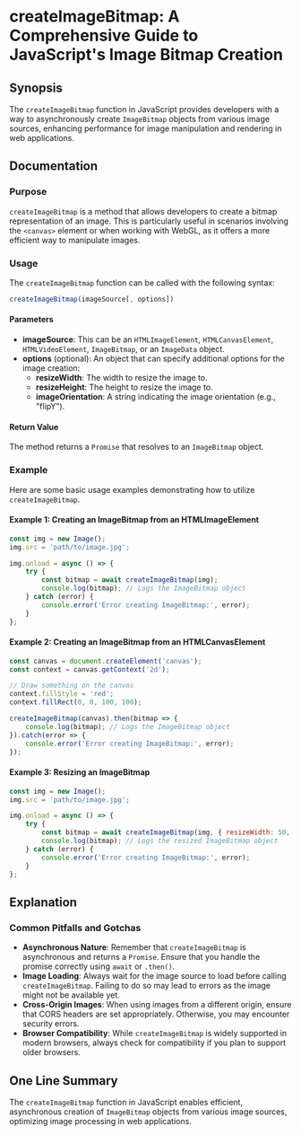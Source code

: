 <!--
Meta Description: # createImageBitmap: A Comprehensive Guide to JavaScript's Image Bitmap Creation ## Synopsis The `createImageBitmap` function in JavaScript provides d...
Meta Keywords: image, createimagebitmap, imagebitmap, error, bitmap
-->

# createImageBitmap: A Comprehensive Guide to JavaScript's Image Bitmap Creation

## Synopsis
The `createImageBitmap` function in JavaScript provides developers with a way to asynchronously create `ImageBitmap` objects from various image sources, enhancing performance for image manipulation and rendering in web applications.

## Documentation
### Purpose
`createImageBitmap` is a method that allows developers to create a bitmap representation of an image. This is particularly useful in scenarios involving the `<canvas>` element or when working with WebGL, as it offers a more efficient way to manipulate images.

### Usage
The `createImageBitmap` function can be called with the following syntax:

```javascript
createImageBitmap(imageSource[, options])
```

#### Parameters
- **imageSource**: This can be an `HTMLImageElement`, `HTMLCanvasElement`, `HTMLVideoElement`, `ImageBitmap`, or an `ImageData` object.
- **options** (optional): An object that can specify additional options for the image creation:
  - **resizeWidth**: The width to resize the image to.
  - **resizeHeight**: The height to resize the image to.
  - **imageOrientation**: A string indicating the image orientation (e.g., "flipY").

#### Return Value
The method returns a `Promise` that resolves to an `ImageBitmap` object.

### Example
Here are some basic usage examples demonstrating how to utilize `createImageBitmap`.

#### Example 1: Creating an ImageBitmap from an HTMLImageElement
```javascript
const img = new Image();
img.src = 'path/to/image.jpg';

img.onload = async () => {
    try {
        const bitmap = await createImageBitmap(img);
        console.log(bitmap); // Logs the ImageBitmap object
    } catch (error) {
        console.error('Error creating ImageBitmap:', error);
    }
};
```

#### Example 2: Creating an ImageBitmap from an HTMLCanvasElement
```javascript
const canvas = document.createElement('canvas');
const context = canvas.getContext('2d');

// Draw something on the canvas
context.fillStyle = 'red';
context.fillRect(0, 0, 100, 100);

createImageBitmap(canvas).then(bitmap => {
    console.log(bitmap); // Logs the ImageBitmap object
}).catch(error => {
    console.error('Error creating ImageBitmap:', error);
});
```

#### Example 3: Resizing an ImageBitmap
```javascript
const img = new Image();
img.src = 'path/to/image.jpg';

img.onload = async () => {
    try {
        const bitmap = await createImageBitmap(img, { resizeWidth: 50, resizeHeight: 50 });
        console.log(bitmap); // Logs the resized ImageBitmap object
    } catch (error) {
        console.error('Error creating ImageBitmap:', error);
    }
};
```

## Explanation
### Common Pitfalls and Gotchas
- **Asynchronous Nature**: Remember that `createImageBitmap` is asynchronous and returns a `Promise`. Ensure that you handle the promise correctly using `await` or `.then()`.
- **Image Loading**: Always wait for the image source to load before calling `createImageBitmap`. Failing to do so may lead to errors as the image might not be available yet.
- **Cross-Origin Images**: When using images from a different origin, ensure that CORS headers are set appropriately. Otherwise, you may encounter security errors.
- **Browser Compatibility**: While `createImageBitmap` is widely supported in modern browsers, always check for compatibility if you plan to support older browsers.

## One Line Summary
The `createImageBitmap` function in JavaScript enables efficient, asynchronous creation of `ImageBitmap` objects from various image sources, optimizing image processing in web applications.